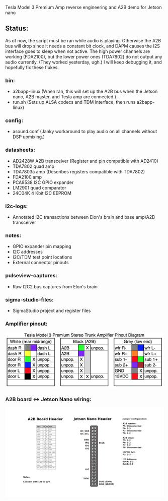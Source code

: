 Tesla Model 3 Premium Amp reverse engineering and A2B demo for Jetson nano

## Status:
As of now, the script must be ran while audio is playing. 
Otherwise the A2B bus will drop since it needs a constant bit clock, 
and DAPM causes the I2S interface goes to sleep when not active. The high power 
channels are working (FDA2100), but the lower power ones (TDA7802) 
do not output any audio currently. (They worked yesterday, ugh.)
I will keep debugging it, and hopefully fix these flukes.

### bin:
- a2bapp-linux (When ran, this will set up the A2B bus when the Jetson nano, A2B master, and Tesla amp are connected.)
- run.sh (Sets up ALSA codecs and TDM interface, then runs a2bapp-linux)

### config:
- asound.conf (Janky workaround to play audio on all channels without DSP upmixing.)

### datasheets:
- AD2428W A2B transceiver (Register and pin compatible with AD2410)
- TDA7802 quad amp
- TDA7803a amp (Describes registers compatible with TDA7802)
- FDA2100 amp
- PCA9538 I2C GPIO expander
- LM2901 quad comparator
- 24C04K 4 Kbit I2C EEPROM

### i2c-logs:
- Annotated I2C transactions between Elon's brain and base amp/A2B transceiver

### notes:
- GPIO expander pin mapping
- I2C addresses
- I2C/TDM test point locations
- External connector pinouts

### pulseview-captures:
- Raw I2C2 bus captures from Elon's brain

### sigma-studio-files:
- SigmaStudio project and register files

### Amplifier pinout:
![Amp connectors](https://github.com/doitaljosh/tesla-model3-premium-amp-re/blob/master/images/amp-pinout.png?raw=true)

### A2B board <-> Jetson Nano wiring:
![Wiring](https://github.com/doitaljosh/tesla-model3-premium-amp-re/blob/master/images/a2b-jetson-nano.png?raw=true)
